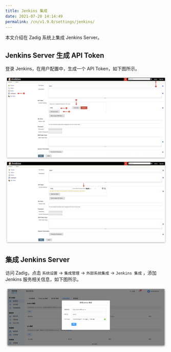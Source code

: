 ```yaml
---
title: Jenkins 集成
date: 2021-07-20 14:14:49
permalink: /cn/v1.9.0/settings/jenkins/
---
```


本文介绍在 Zadig 系统上集成 Jenkins Server。

## Jenkins Server 生成 API Token

登录 Jenkins，在用户配置中，生成一个 API Token，如下图所示。

![api-token](../_images/generate_jenkins_token_1.png)
![api-token](../_images/generate_jenkins_token_2.png)

## 集成 Jenkins Server

访问 Zadig，点击 `系统设置` ->  `集成管理` -> `外部系统集成` -> `Jenkins 集成` ，添加 Jenkins 服务相关信息，如下图所示。

![add-jenkins-server](../_images/add_jenkins_server.png)